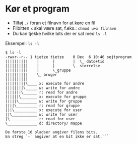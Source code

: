 # Kør et program
 - Tilføj `./` foran et filnavn for at køre en fil
 - Filbitten `x` skal være sat, f.eks.: `chmod u+x filnavn`
 - Du kan tjekke hvilke bits der er sat med `ls -l`
 
Eksempel: `ls -l`

	$ ls -l
	-rwxr--r-- 1 tietze tietze    0 Dec  6 10:46 sejtprogram
	||||||||||    |      |        |  \_ dato+tid
	||||||||||    |      |        \_ størrelse
	||||||||||    |      \_gruppe
	||||||||||    \_ bruger
	||||||||||     
	|||||||||\____ x: execute for andre
	||||||||\_____ w: write for andre
	|||||||\______ r: read for andre
	||||||\_______ x: execute for gruppe
	|||||\________ w: write for gruppe
	||||\_________ r: read for gruppe
	|||\__________ x: execute for user
	||\___________ w: write for user
	|\____________ r: read for user
	\_____________ d: directory/ mappe
	
	De første 10 pladser angiver filens bits.
	En streg `-` angiver at en bit ikke er sat.```